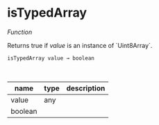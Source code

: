 # isTypedArray

_Function_

Returns true if _value_ is an instance of &#x60;Uint8Array&#x60;.

<pre><code>isTypedArray value &rarr; boolean</code></pre>
<br>

| name | type | description |
|------|------|-------------|
|value|any||
|boolean|||



